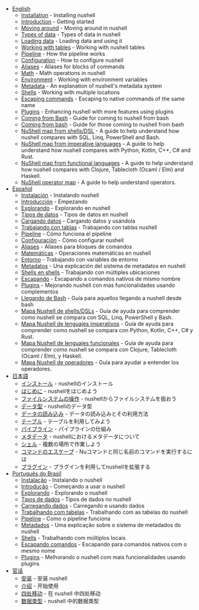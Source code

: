 * [English](en/README.md) 
  * [Installation](en/installation.md) - Installing nushell
  * [Introduction](en/introduction.md) - Getting started
  * [Moving around](en/moving_around.md) - Moving around in nushell
  * [Types of data](en/types_of_data.md) - Types of data in nushell
  * [Loading data](en/loading_data.md) - Loading data and using it
  * [Working with tables](en/working_with_tables.md) - Working with nushell tables
  * [Pipeline](en/pipeline.md) - How the pipeline works
  * [Configuration](en/configuration.md) - How to configure nushell
  * [Aliases](en/aliases.md) - Aliases for blocks of commands
  * [Math](en/math.md) - Math operations in nushell
  * [Environment](en/environment.md) - Working with environment variables
  * [Metadata](en/metadata.md) - An explanation of nushell's metadata system
  * [Shells](en/shells_in_shells.md) - Working with multiple locations
  * [Escaping commands](en/escaping.md) - Escaping to native commands of the same name 
  * [Plugins](en/plugins.md) - Enhancing nushell with more features using plugins
  * [Coming from Bash](en/coming_from_bash.md) - Guide for coming to nushell from bash
  * [Coming from bash](coming_from_bash.md) - Guide for those coming to nushell from bash
  * [NuShell map from shells/DSL](nushell_map.md) - A guide to help understand how nushell compares with SQL, Linq, PowerShell and Bash.
  * [NuShell map from imperative languages](nushell_map_imperative.md) - A guide to help understand how nushell compares with Python, Kotlin, C++, C# and Rust.
  * [NuShell map from functional languages](nushell_map_functional.md) - A guide to help understand how nushell compares with Clojure, Tablecloth (Ocaml / Elm) and Haskell.
  * [NuShell operator map](nushell_operator_map.md) - A guide to help understand operators.
* [Español](es/README.md)
  * [Instalación](es/instalacion.md) - Instalando nushell
  * [Introducción](es/introduccion.md) - Empezando
  * [Explorando](es/explorando.md) - Explorando en nushell
  * [Tipos de datos](es/tipos_de_datos.md) - Tipos de datos en nushell
  * [Cargando datos](es/cargando_datos.md) - Cargando datos y usándola
  * [Trabajando con tablas](es/trabajando_con_tablas.md) - Trabajando con tablas nushell
  * [Pipeline](es/pipeline.md) - Cómo funciona el pipeline
  * [Configuración](es/configuracion.md) - Cómo configurar nushell
  * [Aliases](es/aliases.md) - Aliases para bloques de comandos
  * [Matemáticas](es/matematicas.md) - Operaciones matemáticas en nushell
  * [Entorno](es/entorno.md) - Trabajando con variables de entorno
  * [Metadatos](es/metadatos.md) - Una explicación del sistema de metadatos en nushell
  * [Shells en shells](es/shells_en_shells.md) - Trabajando con múltiples ubicaciones
  * [Escapando](es/escapando.md) - Escapando a comandos nativos de mismo nombre
  * [Plugins](es/plugins.md) - Mejorando nushell con más funcionalidades usando complementos
  * [Llegando de Bash](es/llegando_de_bash.md) - Guía para aquellos llegando a nushell desde bash
  * [Mapa Nushell de shells/DSLs](mapa_nushell.md) - Guía de ayuda para comprender como nushell se compara con SQL, Linq, PowerShell y Bash.
  * [Mapa Nushell de lenguajes imperativos](mapa_imperativo_nushell.md) - Guía de ayuda para comprender como nushell se compara con Python, Kotlin, C++, C# y Rust.
  * [Mapa Nushell de lenguajes funcionales](mapa_funcional_nushell.md) - Guía de ayuda para comprender como nushell se compara con Clojure, Tablecloth (Ocaml / Elm), y Haskell.
  * [Mapa Nushell de operadores](mapa_nushell_operador_map.md) - Guía para ayudar a entender los operadores.
* [日本語](ja/README.md)
  * [インストール](ja/installation.md) - nushellのインストール
  * [はじめに](ja/introduction.md) - nushellをはじめよう
  * [ファイルシステムの操作](ja/moving_around.md) - nushellからファイルシステムを扱おう
  * [データ型](ja/types_of_data.md) - nushellのデータ型
  * [データの読み込み](ja/loading_data.md) - データの読み込みとその利用方法
  * [テーブル](ja/working_with_tables.md) - テーブルを利用してみよう
  * [パイプライン](ja/pipeline.md) - パイプラインの仕組み
  * [メタデータ](ja/metadata.md) - nushellにおけるメタデータについて
  * [シェル](ja/shells_in_shells.md) - 複数の場所で作業しよう
  * [コマンドのエスケープ](ja/escaping.md) - Nuコマンドと同じ名前のコマンドを実行するには
  * [プラグイン](ja/plugins.md) - プラグインを利用してnushellを拡張する
* [Português do Brasil](pt-BR/README.md)
  * [Instalação](pt-BR/instalacao.md) - Instalando o nushell
  * [Introdução](pt-BR/introducao.md) - Começando a usar o nushell
  * [Explorando](pt-BR/explorando.md) - Explorando o nushell
  * [Tipos de dados](pt-BR/tipos_de_dados.md) - Tipos de dados no nushell
  * [Carregando dados](pt-BR/carregando_dados.md) - Carregando e usando dados
  * [Trabalhando com tabelas](pt-BR/trabalhando_com_tabelas.md) - Trabalhando com as tabelas do nushell
  * [Pipeline](pt-BR/pipeline.md) - Como o pipeline funciona
  * [Metadados](pt-BR/metadados.md) - Uma explicação sobre o sistema de metadados do nushell
  * [Shells](pt-BR/shells_em_shells.md) - Trabalhando com múltiplos locais
  * [Escapando comandos](pt-BR/escapando.md) - Escapando para comandos nativos com o mesmo nome
  * [Plugins](pt-BR/plugins.md) - Melhorando o nushell com mais funcionalidades usando plugins
* [官话](zh-cn/README.md)
  * [安装](installation.md) - 安装 nushell
  * [介绍](introduction.md) - 开始使用
  * [四处移动](moving_around.md) - 在 nushell 中四处移动
  * [数据类型](types_of_data.md) - nushell 中的数据类型
